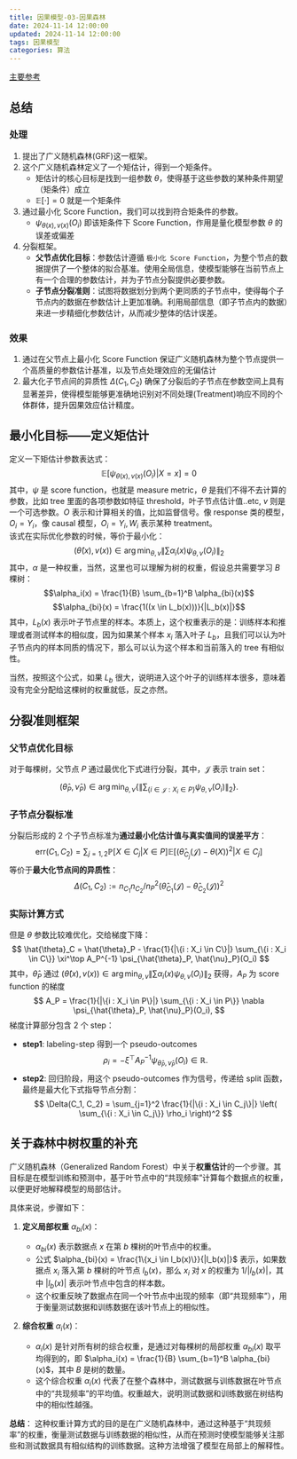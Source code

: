 ```yaml
---
title: 因果模型-03-因果森林
date: 2024-11-14 12:00:00
updated: 2024-11-14 12:00:00
tags: 因果模型
categories: 算法
---
```


[主要参考](https://www.cnblogs.com/zhouyc/p/18144726)
## 总结

### 处理
1. 提出了广义随机森林(GRF)这一框架。
2. 这个广义随机森林定义了一个矩估计，得到一个矩条件。
	- 矩估计的核心目标是找到一组参数 $\theta$，使得基于这些参数的某种条件期望（矩条件）成立
	- $\mathbb{E}[\cdot] = 0$ 就是一个矩条件
3. 通过最小化 Score Function，我们可以找到符合矩条件的参数。
	- $\psi_{\theta(x), v(x)}(O_i)$ 即该矩条件下 Score Function，作用是量化模型参数 $\theta$ 的误差或偏差
4. 分裂框架。
	- **父节点优化目标**：参数估计遵循 `极小化 Score Function`，为整个节点的数据提供了一个整体的拟合基准。使用全局信息，使模型能够在当前节点上有一个合理的参数估计，并为子节点分裂提供必要参数。
	- **子节点分裂准则**：试图将数据划分到两个更同质的子节点中，使得每个子节点内的数据在参数估计上更加准确。利用局部信息（即子节点内的数据）来进一步精细化参数估计，从而减少整体的估计误差。

### 效果
1. 通过在父节点上最小化 Score Function 保证广义随机森林为整个节点提供一个高质量的参数估计基准，以及节点处理效应的无偏估计
2. 最大化子节点间的异质性 $\Delta(C_1, C_2)$ 确保了分裂后的子节点在参数空间上具有显著差异，使得模型能够更准确地识别对不同处理(Treatment)响应不同的个体群体，提升因果效应估计精度。

## 最小化目标——定义矩估计

定义一下矩估计参数表达式：
$$\mathbb{E}[\psi_{\theta(x), v(x)}(O_i) | X = x] = 0$$
其中，$\psi$ 是 score function，也就是 measure metric，$\theta$ 是我们不得不去计算的参数，比如 tree 里面的各项参数如特征 threshold，叶子节点估计值..etc, $v$ 则是一个可选参数。$O$ 表示和计算相关的值，比如监督信号。像 response 类的模型，$O_i = Y_i$，像 causal 模型，$O_i = Y_i, W_i$ 表示某种 treatment。  
该式在实际优化参数的时候，等价于最小化：
$$(\hat{\theta}(x), v(x)) \in \arg \min_{\theta, v} \| \sum \alpha_i(x) \psi_{\theta, v}(O_i) \|_2$$
其中，$\alpha$ 是一种权重，当然，这里也可以理解为树的权重，假设总共需要学习 $B$ 棵树：
$$\alpha_i(x) = \frac{1}{B} \sum_{b=1}^B \alpha_{bi}(x)$$
$$\alpha_{bi}(x) = \frac{1((x \in L_b(x)))}{|L_b(x)|}$$
其中，$L_b(x)$ 表示叶子节点里的样本。本质上，这个权重表示的是：训练样本和推理或者测试样本的相似度，因为如果某个样本 $x_i$ 落入叶子 $L_b$，且我们可以认为叶子节点内的样本同质的情况下，那么可以认为这个样本和当前落入的 tree 有相似性。

当然，按照这个公式，如果 $L_b$ 很大，说明进入这个叶子的训练样本很多，意味着没有完全分配给这棵树的权重就低，反之亦然。

## 分裂准则框架

### 父节点优化目标

对于每棵树，父节点 $P$ 通过最优化下式进行分裂，其中，$\mathcal{J}$ 表示 train set：

$$
(\hat{\theta}_P, \hat{\nu}_P) \in \arg \min_{\theta, \nu} \left\{ \left\| \sum_{\{i \in \mathcal{J} : X_i \in P\}} \psi_{\theta, \nu}(O_i) \right\|_2 \right\}.
$$

### 子节点分裂标准

分裂后形成的 2 个子节点标准为**通过最小化估计值与真实值间的误差平方**：
$$
\text{err}(C_1, C_2) = \sum_{j=1,2} \mathbb{P}[X \in C_j | X \in P] \mathbb{E} \left[ \left( \hat{\theta}_{C_j}(\mathcal{J}) - \theta(X) \right)^2 \middle| X \in C_j \right]
$$
等价于**最大化节点间的异质性**：
$$
\Delta(C_1, C_2) := n_{C_1}n_{C_2}/n_P^2 \left( \hat{\theta}_{C_1}(\mathcal{J}) - \hat{\theta}_{C_2}(\mathcal{J}) \right)^2
$$

### 实际计算方式

但是 $\theta$ 参数比较难优化，交给梯度下降：
$$
\hat{\theta}_C = \hat{\theta}_P - \frac{1}{|\{i : X_i \in C\}|} \sum_{\{i : X_i \in C\}} \xi^\top A_P^{-1} \psi_{\hat{\theta}_P, \hat{\nu}_P}(O_i)
$$
其中，$\hat{\theta}_P$ 通过 $(\hat{\theta}(x), v(x)) \in \arg \min_{\theta, v} \| \sum \alpha_i(x) \psi_{\theta, v}(O_i) \|_2$ 获得，$A_P$ 为 score function 的梯度
$$
A_P = \frac{1}{|\{i : X_i \in P\}|} \sum_{\{i : X_i \in P\}} \nabla \psi_{\hat{\theta}_P, \hat{\nu}_P}(O_i),
$$
梯度计算部分包含 2 个 step：
- **step1**: labeling-step 得到一个 pseudo-outcomes  
  $$\rho_i = -\xi^\top A_P^{-1} \psi_{\hat{\theta}_P, \hat{\nu}_P}(O_i) \in \mathbb{R}.$$
- **step2**: 回归阶段，用这个 pseudo-outcomes 作为信号，传递给 split 函数，最终是最大化下式指导节点分割：
$$
  \Delta(C_1, C_2) = \sum_{j=1}^2 \frac{1}{|\{i : X_i \in C_j\}|} \left( \sum_{\{i : X_i \in C_j\}} \rho_i \right)^2
$$

## 关于森林中树权重的补充

广义随机森林（Generalized Random Forest）中关于**权重估计**的一个步骤。其目标是在模型训练和预测中，基于叶节点中的“共现频率”计算每个数据点的权重，以便更好地解释模型的局部估计。

具体来说，步骤如下：

1. **定义局部权重** $\alpha_{bi}(x)$：
   - $\alpha_{bi}(x)$ 表示数据点 $x$ 在第 $b$ 棵树的叶节点中的权重。
   - 公式 $\alpha_{bi}(x) = \frac{1\{x_i \in l_b(x)\}}{|l_b(x)|}$ 表示，如果数据点 $x_i$ 落入第 $b$ 棵树的叶节点 $l_b(x)$，那么 $x_i$ 对 $x$ 的权重为 $1/|l_b(x)|$，其中 $|l_b(x)|$ 表示叶节点中包含的样本数。
   - 这个权重反映了数据点在同一个叶节点中出现的频率（即“共现频率”），用于衡量测试数据和训练数据在该叶节点上的相似性。

2. **综合权重** $\alpha_i(x)$：
   - $\alpha_i(x)$ 是针对所有树的综合权重，是通过对每棵树的局部权重 $\alpha_{bi}(x)$ 取平均得到的，即 $\alpha_i(x) = \frac{1}{B} \sum_{b=1}^B \alpha_{bi}(x)$，其中 $B$ 是树的数量。
   - 这个综合权重 $\alpha_i(x)$ 代表了在整个森林中，测试数据与训练数据在叶节点中的“共现频率”的平均值。权重越大，说明测试数据和训练数据在树结构中的相似性越强。

**总结**：
这种权重计算方式的目的是在广义随机森林中，通过这种基于“共现频率”的权重，衡量测试数据与训练数据的相似性，从而在预测时使模型能够关注那些和测试数据具有相似结构的训练数据。这种方法增强了模型在局部上的解释性。
